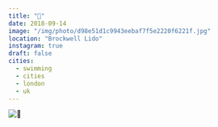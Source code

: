```yaml
---
title: "🐳"
date: 2018-09-14
image: "/img/photo/d98e51d1c9943eebaf7f5e2220f6221f.jpg"
location: "Brockwell Lido"
instagram: true
draft: false
cities:
  - swimming
  - cities
  - london
  - uk
---
```


![🐳](/img/photo/d98e51d1c9943eebaf7f5e2220f6221f.jpg)
